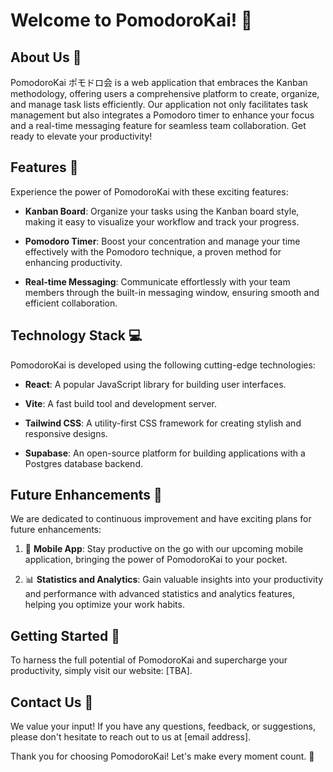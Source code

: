 # Welcome to PomodoroKai! 👋

## About Us 🌟
PomodoroKai ポモドロ会 is a web application that embraces the Kanban methodology, offering users a comprehensive platform to create, organize, and manage task lists efficiently. Our application not only facilitates task management but also integrates a Pomodoro timer to enhance your focus and a real-time messaging feature for seamless team collaboration. Get ready to elevate your productivity!

## Features 🚀
Experience the power of PomodoroKai with these exciting features:

- **Kanban Board**: Organize your tasks using the Kanban board style, making it easy to visualize your workflow and track your progress.

- **Pomodoro Timer**: Boost your concentration and manage your time effectively with the Pomodoro technique, a proven method for enhancing productivity.

- **Real-time Messaging**: Communicate effortlessly with your team members through the built-in messaging window, ensuring smooth and efficient collaboration.

## Technology Stack 💻
PomodoroKai is developed using the following cutting-edge technologies:

- **React**: A popular JavaScript library for building user interfaces.

- **Vite**: A fast build tool and development server.

- **Tailwind CSS**: A utility-first CSS framework for creating stylish and responsive designs.

- **Supabase**: An open-source platform for building applications with a Postgres database backend.

## Future Enhancements 🔮
We are dedicated to continuous improvement and have exciting plans for future enhancements:

1. 📱 **Mobile App**: Stay productive on the go with our upcoming mobile application, bringing the power of PomodoroKai to your pocket.

2. 📊 **Statistics and Analytics**: Gain valuable insights into your productivity and performance with advanced statistics and analytics features, helping you optimize your work habits.

## Getting Started 🚀
To harness the full potential of PomodoroKai and supercharge your productivity, simply visit our website: [TBA].

## Contact Us 📧
We value your input! If you have any questions, feedback, or suggestions, please don't hesitate to reach out to us at [email address].

Thank you for choosing PomodoroKai! Let's make every moment count. 🌟
